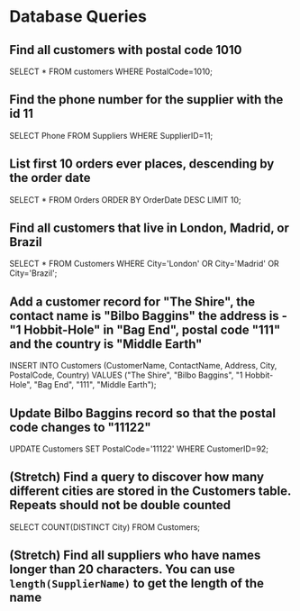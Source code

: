 # Database Queries

## Find all customers with postal code 1010

SELECT * FROM customers WHERE PostalCode=1010;

## Find the phone number for the supplier with the id 11

SELECT Phone FROM Suppliers WHERE SupplierID=11;

## List first 10 orders ever places, descending by the order date

SELECT * FROM Orders ORDER BY OrderDate DESC LIMIT 10;

## Find all customers that live in London, Madrid, or Brazil

SELECT * FROM Customers WHERE City='London' OR City='Madrid' OR City='Brazil';

## Add a customer record for "The Shire", the contact name is "Bilbo Baggins" the address is -"1 Hobbit-Hole" in "Bag End", postal code "111" and the country is "Middle Earth"

INSERT INTO Customers (CustomerName, ContactName, Address, City, PostalCode, Country) VALUES ("The Shire", "Bilbo Baggins", "1 Hobbit-Hole", "Bag End", "111", "Middle Earth");

## Update Bilbo Baggins record so that the postal code changes to "11122"

UPDATE Customers SET PostalCode='11122' WHERE CustomerID=92;

## (Stretch) Find a query to discover how many different cities are stored in the Customers table. Repeats should not be double counted

SELECT COUNT(DISTINCT City) FROM Customers;

## (Stretch) Find all suppliers who have names longer than 20 characters. You can use `length(SupplierName)` to get the length of the name
